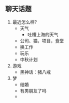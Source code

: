 ## 聊天话题

1. 最近怎么样?
   - 天气
     - 吐槽上海的天气
   - 公司、猫，项目，食堂
   - 换工作
   - 玩乐
   - 中秋计划
2. 游戏
   - 黑神话：猪八戒
3. 梦
   - 结婚
   - 有男朋友了吗
   - 